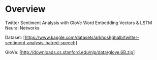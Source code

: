 # Overview

Twitter Sentiment Analysis with GloVe Word Embedding Vectors & LSTM Neural Networks

Dataset: [https://www.kaggle.com/datasets/arkhoshghalb/twitter-sentiment-analysis-hatred-speech]

GloVe: [http://downloads.cs.stanford.edu/nlp/data/glove.6B.zip]
